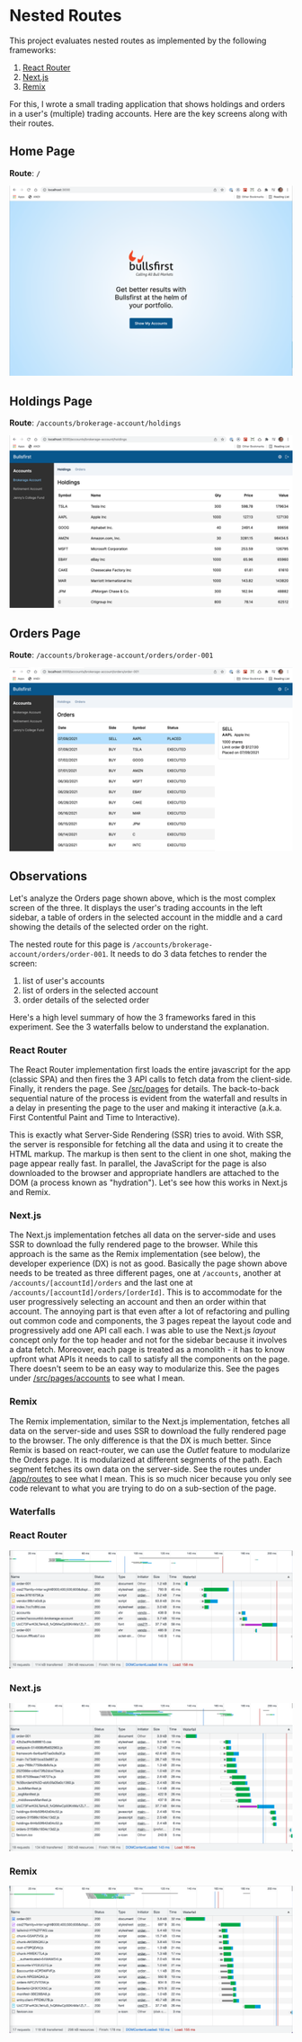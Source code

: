 # Nested Routes

This project evaluates nested routes as implemented by the following frameworks:

1. [React Router](https://reactrouter.com/)
2. [Next.js](https://nextjs.org/)
3. [Remix](https://remix.run/)

For this, I wrote a small trading application that shows holdings and orders in
a user's (multiple) trading accounts. Here are the key screens along with their
routes.

## Home Page

**Route**: `/`

![Home Page](assets/home.png)

## Holdings Page

**Route**: `/accounts/brokerage-account/holdings`

![Holdings Page](assets/holdings.png)

## Orders Page

**Route**: `/accounts/brokerage-account/orders/order-001`

![Orders Page](assets/orders.png)

## Observations

Let's analyze the Orders page shown above, which is the most complex screen of
the three. It displays the user's trading accounts in the left sidebar, a table
of orders in the selected account in the middle and a card showing the details
of the selected order on the right.

The nested route for this page is
`/accounts/brokerage-account/orders/order-001`. It needs to do 3 data fetches to
render the screen:

1. list of user's accounts
2. list of orders in the selected account
3. order details of the selected order

Here's a high level summary of how the 3 frameworks fared in this experiment.
See the 3 waterfalls below to understand the explanation.

### React Router

The React Router implementation first loads the entire javascript for the app
(classic SPA) and then fires the 3 API calls to fetch data from the client-side.
Finally, it renders the page. See
[/src/pages](./nested-routes-react-router/src/pages) for details. The
back-to-back sequential nature of the process is evident from the waterfall and
results in a delay in presenting the page to the user and making it interactive
(a.k.a. First Contentful Paint and Time to Interactive).

This is exactly what Server-Side Rendering (SSR) tries to avoid. With SSR, the
server is responsible for fetching all the data and using it to create the HTML
markup. The markup is then sent to the client in one shot, making the page
appear really fast. In parallel, the JavaScript for the page is also downloaded
to the browser and appropriate handlers are attached to the DOM (a process known
as "hydration"). Let's see how this works in Next.js and Remix.

### Next.js

The Next.js implementation fetches all data on the server-side and uses SSR to
download the fully rendered page to the browser. While this approach is the same
as the Remix implementation (see below), the developer experience (DX) is not as
good. Basically the page shown above needs to be treated as three different
pages, one at `/accounts`, another at `/accounts/[accountId]/orders` and the
last one at `/accounts/[accountId]/orders/[orderId]`. This is to accommodate for
the user progressively selecting an account and then an order within that
account. The annoying part is that even after a lot of refactoring and pulling
out common code and components, the 3 pages repeat the layout code and
progressively add one API call each. I was able to use the Next.js _layout_
concept only for the top header and not for the sidebar because it involves a
data fetch. Moreover, each page is treated as a monolith - it has to know
upfront what APIs it needs to call to satisfy all the components on the page.
There doesn't seem to be an easy way to modularize this. See the pages under
[/src/pages/accounts](./nested-routes-nextjs/src/pages/accounts) to see what I
mean.

### Remix

The Remix implementation, similar to the Next.js implementation, fetches all
data on the server-side and uses SSR to download the fully rendered page to the
browser. The only difference is that the DX is much better. Since Remix is based
on react-router, we can use the _Outlet_ feature to modularize the Orders page.
It is modularized at different segments of the path. Each segment fetches its
own data on the server-side. See the routes under
[/app/routes](./nested-routes-remix/app/routes) to see what I mean. This is so
much nicer because you only see code relevant to what you are trying to do on a
sub-section of the page.

### Waterfalls

### React Router

![Waterfall - React Router](assets/waterfall-react-router.png)

### Next.js

![Waterfall - Next.js](assets/waterfall-nextjs.png)

### Remix

![Waterfall - Remix](assets/waterfall-remix.png)
